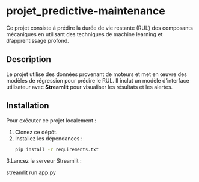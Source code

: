 # projet_predictive-maintenance


Ce projet consiste à prédire la durée de vie restante (RUL) des composants mécaniques en utilisant des techniques de machine learning et d'apprentissage profond.

## Description

Le projet utilise des données provenant de moteurs et met en œuvre des modèles de régression pour prédire le RUL. Il inclut un modèle d'interface utilisateur avec **Streamlit** pour visualiser les résultats et les alertes.

## Installation

Pour exécuter ce projet localement :

1. Clonez ce dépôt.
2. Installez les dépendances :
   ```bash
   pip install -r requirements.txt
3.Lancez le serveur Streamlit :

streamlit run app.py
